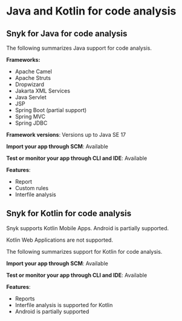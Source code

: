 # Java and Kotlin for code analysis

## Snyk for Java for code analysis

The following summarizes Java support for code analysis.

**Frameworks:**

* Apache Camel
* Apache Struts
* Dropwizard
* Jakarta XML Services
* Java Servlet
* JSP
* Spring Boot (partial support)
* Spring MVC
* Spring JDBC

**Framework versions**: Versions up to Java SE 17

**Import your app through SCM**: Available

**Test or monitor your app through CLI and IDE**: Available

**Features**:&#x20;

* Report&#x20;
* Custom rules
* Interfile analysis

## Snyk for Kotlin for code analysis

Snyk supports Kotlin Mobile Apps. Android is partially supported.

Kotlin Web Applications are not supported.

The following summarizes support for Kotlin for code analysis.

**Import your app through SCM**: Available

**Test or monitor your app through CLI and IDE**: Available

**Features**:&#x20;

* Reports
* Interfile analysis is supported for Kotlin
* Android is partially supported

